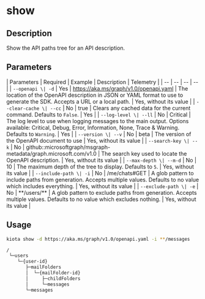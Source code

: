 # show

## Description 

Show the API paths tree for an API description.

## Parameters

| Parameters | Required | Example | Description | Telemetry |
| -- | -- | -- | -- |
| `--openapi \| -d` | Yes | https://aka.ms/graph/v1.0/openapi.yaml | The location of the OpenAPI description in JSON or YAML format to use to generate the SDK. Accepts a URL or a local path. | Yes, without its value |
| `--clear-cache \| --cc` | No | true | Clears any cached data for the current command. Defaults to `False`. | Yes |
| `--log-level \| --ll` | No | Critical | The log level to use when logging messages to the main output. Options available: Critical, Debug, Error, Information, None, Trace & Warning. Defaults to `Warning`. | Yes |
| `--version \| --v` | No | beta | The version of the OpenAPI document to use | Yes, without its value |
| `--search-key \| --k` | No | github::microsoftgraph/msgraph-metadata/graph.microsoft.com/v1.0 | The search key used to locate the OpenAPI description. | Yes, without its value |
| `--max-depth \| --m-d` | No | 10 | The maximum depth of the tree to display. Defaults to `5`. | Yes, without its value |
| `--include-path \| -i` | No | /me/chats#GET | A glob pattern to include paths from generation. Accepts multiple values. Defaults to no value which includes everything. | Yes, without its value |
| `--exclude-path \| -e` | No | \*\*/users/\*\* | A glob pattern to exclude paths from generation. Accepts multiple values. Defaults to no value which excludes nothing. | Yes, without its value |

## Usage

```bash
kiota show -d https://aka.ms/graph/v1.0/openapi.yaml -i **/messages

```

```bash
/
 └─users
    └─{user-id}
       ├─mailFolders
       │  └─{mailFolder-id}
       │     ├─childFolders
       │     └─messages
       └─messages
```